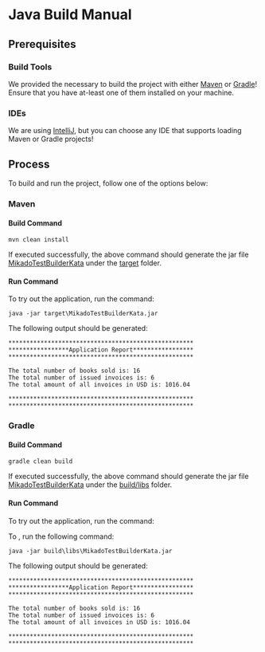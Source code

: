 # Java Build Manual

## Prerequisites 

### Build Tools 
We provided the necessary to build the project with either [Maven](https://maven.apache.org/) 
or [Gradle](https://gradle.org/)! Ensure that you have at-least one of them installed on 
your machine.  

### IDEs
We are using [IntelliJ](https://www.jetbrains.com/idea/), but you can choose any IDE that
supports loading Maven or Gradle projects!  
 
## Process 

To build and run the project, follow one of the options below:    

### Maven
#### Build Command 
```shell
mvn clean install 
```

If executed successfully, the above command should generate the jar file 
[MikadoTestBuilderKata](target/MikadoTestBuilderKata.jar) under the 
[target](target) folder.

#### Run Command
To try out the application, run the command: 
```shell
java -jar target\MikadoTestBuilderKata.jar
```

The following output should be generated: 
```shell
****************************************************
*****************Application Report*****************
****************************************************

The total number of books sold is: 16
The total number of issued invoices is: 6
The total amount of all invoices in USD is: 1016.04

****************************************************
****************************************************
```

### Gradle
#### Build Command
```shell
gradle clean build 
```
If executed successfully, the above command should generate the jar file
[MikadoTestBuilderKata](build/libs/MikadoTestBuilderKata.jar) under the
[build/libs](build/libs) folder.

#### Run Command
To try out the application, run the command:

To , run the following command:
```shell
java -jar build\libs\MikadoTestBuilderKata.jar
```

The following output should be generated:
```shell
****************************************************
*****************Application Report*****************
****************************************************

The total number of books sold is: 16
The total number of issued invoices is: 6
The total amount of all invoices in USD is: 1016.04

****************************************************
****************************************************
```